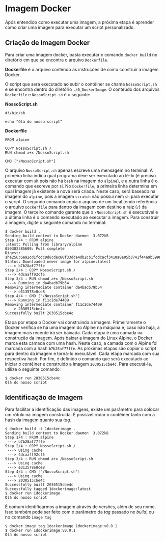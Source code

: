 Imagem Docker
=============

Após entendido como executar uma imagem, a próxima etapa é aprender como criar uma imagem para executar um script personalizado.

Criação de imagem Docker
------------------------

Para criar uma imagem docker, basta executar o comando `docker build` no diretório em que se encontra o arquivo `Dockerfile`.

**Dockerfile** é o arquivo contendo as instruções de como construir a imagem Docker.

O script que será executado ao subir o contêiner se chama `NossoScript.sh` e se encontra dentro do diretório `./0_DockerImage`. O conteúdo dos arquivos `Dockerfile` e `NossoScript.sh` é o seguinte:

**NossoScript.sh**
```
#!/bin/sh

echo "Olá do nosso script"
```

**Dockerfile**
```
FROM alpine

COPY NossoScript.sh /
RUN chmod a+x /NossoScript.sh 

CMD ["/NossoScript.sh"]
```

O arquivo `NossoScript.sh` apenas escreve uma mensagem no terminal. A primeira linha indica qual programa deve ser executado ao lê-lo (é preciso executar com `sh` pois não há `bash` na imagem do `alpine`), e a outra linha é o comando que escreve por si. No `Dockerfile`, a primeira linha determina em qual Imagem já existente a nova será criada. Neste caso, será baseado na imagem do `alpine`, pois a imagem `scratch` não possui nem `sh` para executar o script. O segundo comando copia o arquivo de um local tendo referência o arquivo `Dockerfile` para dentro da imagem com destino a raiz (`/`) da imagem. O terceiro comando garante que o `/NossoScript.sh` é executável e a última linha é o comando executado ao executar a imagem. Para construir a imagem, digite o seguinte comando no terminal:

```
$ docker build .
Sending build context to Docker daemon  3.072kB
Step 1/4 : FROM alpine
latest: Pulling from library/alpine
050382585609: Pull complete
Digest: sha256:6a92cd1fcdc8d8cdec60f33dda4db2cb1fcdcacf3410a8e05b3741f44a9b5998
Status: Downloaded newer image for alpine:latest
 ---> b7b28af77ffe
Step 2/4 : COPY NossoScript.sh /
 ---> 4dcaaff92cf5
Step 3/4 : RUN chmod a+x /NossoScript.sh
 ---> Running in da4badb79b54
Removing intermediate container da4badb79b54
 ---> e313578e0ce8
Step 4/4 : CMD ["/NossoScript.sh"]
 ---> Running in f11c2de74409
Removing intermediate container f11c2de74409
 ---> 2030515cbe4c
Successfully built 2030515cbe4c
```

Etapa por etapa o Docker vai construindo a imagem. Primeiramente o Docker verifica se há uma imagem do Alpine na máquina e, caso não haja, a imagem mais recente irá ser baixada. Cada etapa é uma camada na construção da imagem. Após baixar a imagem do Linux Alpine, o Docker marca esta camada com uma hash. Neste caso, a camada com o Alpine foi marcada com a hash `b7b28af77ffe`. As próximas etapas são copiar o script para dentro da imagem e torná-lo executável. Cada etapa marcada com sua respectiva hash. Por fim, é definido o comando que será executado ao iniciar o contêiner e construido a imagem `2030515cbe4c`. Para executá-la, utilize o seguinte comando:

```
$ docker run 2030515cbe4c
Olá do nosso script
```

Identificação de Imagem
-----------------------

Para facilitar a identificação das imagens, existe um parâmetro para colocar um rótulo na imagem construida. É possível rodar o contêiner tanto com a hash da imagem quanto sua _tag_.

```
$ docker build -t 1dockerimage .
Sending build context to Docker daemon  3.072kB
Step 1/4 : FROM alpine
 ---> b7b28af77ffe
Step 2/4 : COPY NossoScript.sh /
 ---> Using cache
 ---> 4dcaaff92cf5
Step 3/4 : RUN chmod a+x /NossoScript.sh
 ---> Using cache
 ---> e313578e0ce8
Step 4/4 : CMD ["/NossoScript.sh"]
 ---> Using cache
 ---> 2030515cbe4c
Successfully built 2030515cbe4c
Successfully tagged 1dockerimage:latest
$ docker run 1dockerimage
Olá do nosso script
```

É comum identificarmos a imagem através de versões, além de seu nome. Isso também pode ser feito com o parâmetro da _tag_ passado no _build_, ou no comando `image tag`
 
```
$ docker image tag 1dockerimage 1dockerimage:v0.0.1
$ docker run 1dockerimage:v0.0.1
Olá do nosso script
```
